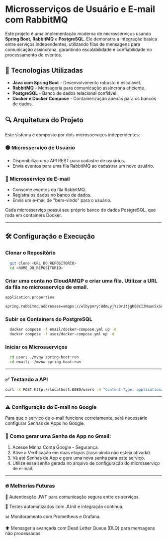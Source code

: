 # Microsserviços de Usuário e E-mail com RabbitMQ

Este projeto é uma implementação moderna de microsserviços usando **Spring Boot**, **RabbitMQ** e **PostgreSQL**. Ele demonstra a integração basica entre serviços independentes, utilizando filas de mensagens para comunicação assíncrona, garantindo escalabilidade e confiabilidade no processamento de eventos.

## 🚀 Tecnologias Utilizadas

- **Java com Spring Boot** - Desenvolvimento robusto e escalável.
- **RabbitMQ** - Mensageria para comunicação assíncrona eficiente.
- **PostgreSQL** - Banco de dados relacional confiável.
- **Docker e Docker Compose** - Containerização apenas para os bancos de dados.

## 🔍 Arquitetura do Projeto

Este sistema é composto por dois microsserviços independentes:

### 🟢 Microsserviço de Usuário

- Disponibiliza uma API REST para cadastro de usuários.
- Envia eventos para uma fila RabbitMQ ao cadastrar um novo usuário.

### 📧 Microsserviço de E-mail

- Consome eventos da fila RabbitMQ.
- Registra os dados no banco de dados.
- Envia um e-mail de "bem-vindo" para o usuário.

Cada microsserviço possui seu próprio banco de dados PostgreSQL, que roda em containers Docker.

---

## 🛠️ Configuração e Execução

### Clonar o Repositório

```sh
  git clone <URL_DO_REPOSITORIO>
  cd <NOME_DO_REPOSITORIO>
```

### Criar uma conta no CloudAMQP e criar uma fila. Utilizar a URL da fila no microsserviço de email.
```sh
application.properties

spring.rabbitmq.addresses=amqps://wlbypmry:8dmLyjYz0rJtjgh68cI3Muun5xSukJJo@jaragua.lmq.cloudamqp.com/wlbypmry
```

### Subir os Containers do PostgreSQL

```sh
  docker compose -f email/docker-compose.yml up -d
  docker compose -f user/docker-compose.yml up -d
```

### Iniciar os Microsserviços

```sh
  cd user; ./mvnw spring-boot:run
  cd email; ./mvnw spring-boot:run
```

---

### ✅ Testando a API
```sh
curl -X POST http://localhost:8080/users -H "Content-Type: application/json" -d '{"name": "João Silva", "email": "joao@email.com"}'
```
---

### ⚠️ Configuração do E-mail no Google

Para que o serviço de e-mail funcione corretamente, será necessário configurar Senhas de Apps no Google.

### 📌 Como gerar uma Senha de App no Gmail:

1. Acesse Minha Conta Google - Segurança.
2. Ative a Verificação em duas etapas (caso ainda não esteja ativada).
3. Vá até Senhas de App e gere uma nova senha para este serviço.
4. Utilize essa senha gerada no arquivo de configuração do microsserviço de e-mail.

---

### 🔥 Melhorias Futuras

🔐 Autenticação JWT para comunicação segura entre os serviços.

🧪 Testes automatizados com JUnit e integração contínua.

📊 Monitoramento com Prometheus e Grafana.

⬆️ Mensageria avançada com Dead Letter Queue (DLQ) para mensagens não processadas.

